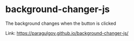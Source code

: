 # background-changer-js

The background changes when the button is clicked

Link: https://paragulgov.github.io/background-changer-js/
